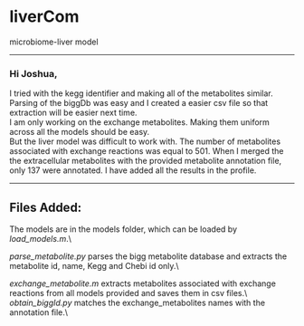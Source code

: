 # liverCom
microbiome-liver model


**************
### Hi Joshua,

I tried with the kegg identifier and making all of the metabolites similar. Parsing of the biggDb was easy and I created a easier csv file so that extraction will be easier next time. \
I am only working on the exchange metabolites. Making them uniform across all the models should be easy.\
But the liver model was difficult to work with. The number of metabolites associated with exchange reactions was equal to 501. When I merged the the extracellular metabolites with the provided metabolite annotation file, only 137 were annotated. I have added all the results in the profile.
***************


## Files Added:
The models are in the models folder, which can be loaded by *load_models.m*.\

*parse_metabolite.py* parses the bigg metabolite database and extracts the metabolite id, name, Kegg and Chebi id only.\  

*exchange_metabolite.m* extracts metabolites associated with exchange reactions from all models provided and saves them in csv files.\   
*obtain_biggId.py* matches the exchange_metabolites names with the annotation file.\ 

 
